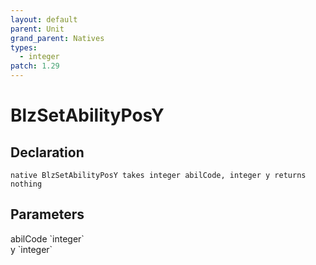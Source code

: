 ```yaml
---
layout: default
parent: Unit
grand_parent: Natives
types:
  - integer
patch: 1.29
---
```


# BlzSetAbilityPosY

## Declaration

```
native BlzSetAbilityPosY takes integer abilCode, integer y returns nothing
```

## Parameters
<dl>
  <dt>abilCode `integer`</dt>
  <dd></dd>

  <dt>y `integer`</dt>
  <dd></dd>
</dl>